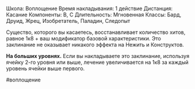 Школа: Воплощение
Время накладывания: 1 действие
Дистанция: Касание
Компоненты: В, С
Длительность: Мгновенная
Классы: Бард, Друид, Жрец, Изобретатель, Паладин, Следопыт

Существо, которого вы касаетесь, восстанавливает количество хитов, равное 1к8 + ваш модификатор базовой характеристики. Это заклинание не оказывает никакого эффекта на Нежить и Конструктов.

**На больших уровнях.** Если вы накладываете это заклинание, используя ячейку 2-го уровня или выше, лечение увеличивается на 1к8 за каждый уровень ячейки выше первого.

#воплощение 